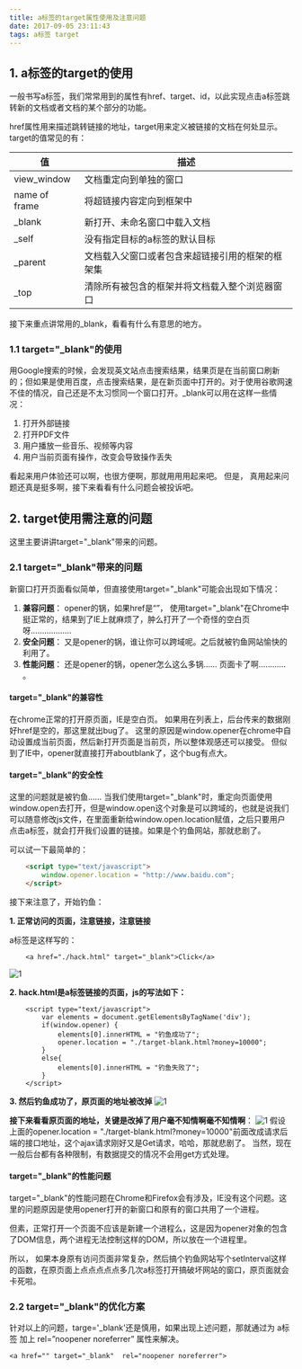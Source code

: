 ```yaml
---
title: a标签的target属性使用及注意问题
date: 2017-09-05 23:11:43
tags: a标签 target
---
```


## 1. a标签的target的使用

一般书写a标签，我们常常用到的属性有href、target、id，以此实现点击a标签跳转新的文档或者文档的某个部分的功能。 

href属性用来描述跳转链接的地址，target用来定义被链接的文档在何处显示。target的值常见的有：
	
  值 | 描述
------|----
 view_window  | 文档重定向到单独的窗口
 name of frame   | <frameset>将超链接内容定向到框架中
 _blank | 新打开、未命名窗口中载入文档
 _self  | 没有指定目标的a标签的默认目标
 _parent  | 文档载入父窗口或者包含来超链接引用的框架的框架集
 _top  | 清除所有被包含的框架并将文档载入整个浏览器窗口
 
 
 接下来重点讲常用的_blank，看看有什么有意思的地方。
 
### 1.1 target="_blank"的使用
用Google搜索的时候，会发现英文站点击搜索结果，结果页是在当前窗口刷新的；但如果是使用百度，点击搜索结果，是在新页面中打开的。对于使用谷歌网速不佳的情况，自己还是不太习惯同一个窗口打开。_blank可以用在这样一些情况：

1. 打开外部链接
2. 打开PDF文件
3. 用户播放一些音乐、视频等内容
4. 用户当前页面有操作，改变会导致操作丢失

看起来用户体验还可以啊，也很方便啊，那就用用用起来吧。 但是， 真用起来问题还真是挺多啊，接下来看看有什么问题会被投诉吧。



## 2. target使用需注意的问题

这里主要讲讲target="_blank"带来的问题。

###  2.1 	 target="_blank"带来的问题
新窗口打开页面看似简单，但直接使用target="_blank"可能会出现如下情况： 

1. **兼容问题**： opener的锅，如果href是“”， 使用target="_blank"在Chrome中挺正常的，结果到了IE上就麻烦了，肿么打开了一个奇怪的空白页呀………………
2. **安全问题**： 又是opener的锅，谁让你可以跨域呢。之后就被钓鱼网站愉快的利用了。
2. **性能问题**： 还是opener的锅，opener怎么这么多锅…… 页面卡了啊………… 。


#### target="_blank"的兼容性
在chrome正常的打开原页面，IE是空白页。 如果用在列表上，后台传来的数据刚好href是空的，那这里就出bug了。
这里的原因是window.opener在chrome中自动设置成当前页面，然后新打开页面是当前页，所以整体观感还可以接受。 但似到了IE中，opener就直接打开aboutblank了，这个bug有点大。

#### target="_blank"的安全性
这里的问题就是被钓鱼……
当我们使用target="_blank"时，重定向页面使用window.open去打开，但是window.open这个对象是可以跨域的，也就是说我们可以随意修改js文件，在里面重新给window.open.location赋值，之后只要用户点击a标签，就会打开我们设置的链接。如果是个钓鱼网站，那就悲剧了。

可以试一下最简单的：

```html
	<script type="text/javascript">
		window.opener.location = "http://www.baidu.com";
	</script>
```
接下来注意了，开始钓鱼：

**1. 正常访问的页面，注意链接，注意链接**

a标签是这样写的：

```
	<a href="./hack.html" target="_blank">Click</a>
```

![1](./img/a-标签的target属性使用及注意问题/1.png)

**2. hack.html是a标签链接的页面，js的写法如下：**

```
	<script type="text/javascript">
		var elements = document.getElementsByTagName('div');
		if(window.opener) {
			elements[0].innerHTML = "钓鱼成功了";
			opener.location = "./target-blank.html?money=10000";
		}
		else{
			elements[0].innerHTML = "钓鱼失败了";
		}
	</script>
```
**3. 然后钓鱼成功了，原页面的地址被改掉**
![1](./img/a-标签的target属性使用及注意问题/2.png)


**接下来看看原页面的地址，关键是改掉了用户毫不知情啊毫不知情啊**：
![1](./img/a-标签的target属性使用及注意问题/3.png)
假设上面的opener.location = "./target-blank.html?money=10000"前面改成请求后端的接口地址，这个ajax请求刚好又是Get请求，哈哈，那就悲剧了。 当然，现在一般后台都有各种限制，有数据提交的情况不会用get方式处理。

#### target="_blank"的性能问题
target="_blank"的性能问题在Chrome和Firefox会有涉及，IE没有这个问题。这里的问题原因是使用opener打开的新窗口和原有的窗口共用了一个进程。

但素，正常打开一个页面不应该是新建一个进程么，这是因为opener对象的包含了DOM信息，两个进程无法控制这样的DOM，所以放在一个进程里。

所以， 如果本身原有访问页面非常复杂，然后搞个钓鱼网站写个setInterval这样的函数，在原页面上点点点点点多几次a标签打开搞破坏网站的窗口，原页面就会卡死啦。

### 2.2 target="_blank"的优化方案

针对以上的问题，targe='_blank'还是慎用，如果出现上述问题，那就通过为 a标签 加上 rel=”noopener noreferrer” 属性来解决。

```
<a href="" target="_blank"  rel="noopener noreferrer">
```









